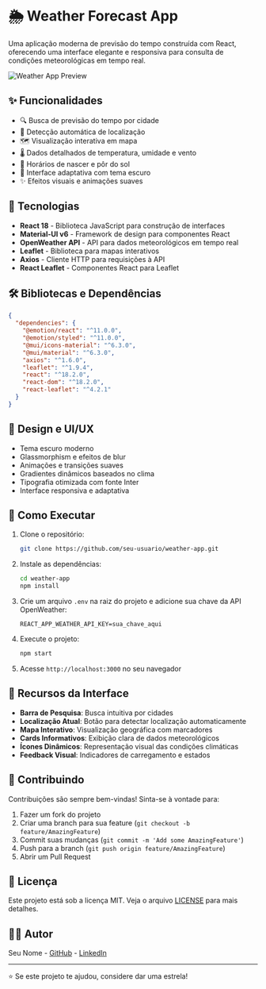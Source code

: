 # 🌦️ Weather Forecast App

Uma aplicação moderna de previsão do tempo construída com React, oferecendo uma interface elegante e responsiva para consulta de condições meteorológicas em tempo real.

![Weather App Preview](preview.png)

## ✨ Funcionalidades

- 🔍 Busca de previsão do tempo por cidade
- 📍 Detecção automática de localização
- 🗺️ Visualização interativa em mapa
- 🌡️ Dados detalhados de temperatura, umidade e vento
- 🌅 Horários de nascer e pôr do sol
- 🎨 Interface adaptativa com tema escuro
- ✨ Efeitos visuais e animações suaves

## 🚀 Tecnologias

- **React 18** - Biblioteca JavaScript para construção de interfaces
- **Material-UI v6** - Framework de design para componentes React
- **OpenWeather API** - API para dados meteorológicos em tempo real
- **Leaflet** - Biblioteca para mapas interativos
- **Axios** - Cliente HTTP para requisições à API
- **React Leaflet** - Componentes React para Leaflet

## 🛠️ Bibliotecas e Dependências

```json
{
  "dependencies": {
    "@emotion/react": "^11.0.0",
    "@emotion/styled": "^11.0.0",
    "@mui/icons-material": "^6.3.0",
    "@mui/material": "^6.3.0",
    "axios": "^1.6.0",
    "leaflet": "^1.9.4",
    "react": "^18.2.0",
    "react-dom": "^18.2.0",
    "react-leaflet": "^4.2.1"
  }
}
```

## 🎨 Design e UI/UX

- Tema escuro moderno
- Glassmorphism e efeitos de blur
- Animações e transições suaves
- Gradientes dinâmicos baseados no clima
- Tipografia otimizada com fonte Inter
- Interface responsiva e adaptativa

## 🚀 Como Executar

1. Clone o repositório:
   ```bash
   git clone https://github.com/seu-usuario/weather-app.git
   ```

2. Instale as dependências:
   ```bash
   cd weather-app
   npm install
   ```

3. Crie um arquivo `.env` na raiz do projeto e adicione sua chave da API OpenWeather:
   ```env
   REACT_APP_WEATHER_API_KEY=sua_chave_aqui
   ```

4. Execute o projeto:
   ```bash
   npm start
   ```

5. Acesse `http://localhost:3000` no seu navegador

## 📱 Recursos da Interface

- **Barra de Pesquisa**: Busca intuitiva por cidades
- **Localização Atual**: Botão para detectar localização automaticamente
- **Mapa Interativo**: Visualização geográfica com marcadores
- **Cards Informativos**: Exibição clara de dados meteorológicos
- **Ícones Dinâmicos**: Representação visual das condições climáticas
- **Feedback Visual**: Indicadores de carregamento e estados

## 🤝 Contribuindo

Contribuições são sempre bem-vindas! Sinta-se à vontade para:

1. Fazer um fork do projeto
2. Criar uma branch para sua feature (`git checkout -b feature/AmazingFeature`)
3. Commit suas mudanças (`git commit -m 'Add some AmazingFeature'`)
4. Push para a branch (`git push origin feature/AmazingFeature`)
5. Abrir um Pull Request

## 📝 Licença

Este projeto está sob a licença MIT. Veja o arquivo [LICENSE](LICENSE) para mais detalhes.

## 👨‍💻 Autor

Seu Nome - [GitHub](https://github.com/seu-usuario) - [LinkedIn](https://linkedin.com/in/seu-usuario)

---

⭐️ Se este projeto te ajudou, considere dar uma estrela!
